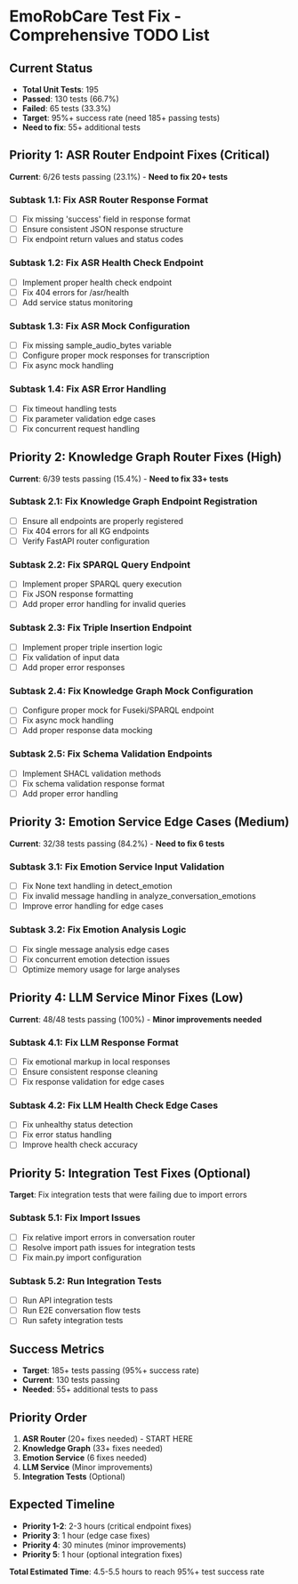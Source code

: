# EmoRobCare Test Fix - Comprehensive TODO List

## Current Status
- **Total Unit Tests**: 195
- **Passed**: 130 tests (66.7%)
- **Failed**: 65 tests (33.3%)
- **Target**: 95%+ success rate (need 185+ passing tests)
- **Need to fix**: 55+ additional tests

## Priority 1: ASR Router Endpoint Fixes (Critical)
**Current**: 6/26 tests passing (23.1%) - **Need to fix 20+ tests**

### Subtask 1.1: Fix ASR Router Response Format
- [ ] Fix missing 'success' field in response format
- [ ] Ensure consistent JSON response structure
- [ ] Fix endpoint return values and status codes

### Subtask 1.2: Fix ASR Health Check Endpoint
- [ ] Implement proper health check endpoint
- [ ] Fix 404 errors for /asr/health
- [ ] Add service status monitoring

### Subtask 1.3: Fix ASR Mock Configuration
- [ ] Fix missing sample_audio_bytes variable
- [ ] Configure proper mock responses for transcription
- [ ] Fix async mock handling

### Subtask 1.4: Fix ASR Error Handling
- [ ] Fix timeout handling tests
- [ ] Fix parameter validation edge cases
- [ ] Fix concurrent request handling

## Priority 2: Knowledge Graph Router Fixes (High)
**Current**: 6/39 tests passing (15.4%) - **Need to fix 33+ tests**

### Subtask 2.1: Fix Knowledge Graph Endpoint Registration
- [ ] Ensure all endpoints are properly registered
- [ ] Fix 404 errors for all KG endpoints
- [ ] Verify FastAPI router configuration

### Subtask 2.2: Fix SPARQL Query Endpoint
- [ ] Implement proper SPARQL query execution
- [ ] Fix JSON response formatting
- [ ] Add proper error handling for invalid queries

### Subtask 2.3: Fix Triple Insertion Endpoint
- [ ] Implement proper triple insertion logic
- [ ] Fix validation of input data
- [ ] Add proper error responses

### Subtask 2.4: Fix Knowledge Graph Mock Configuration
- [ ] Configure proper mock for Fuseki/SPARQL endpoint
- [ ] Fix async mock handling
- [ ] Add proper response data mocking

### Subtask 2.5: Fix Schema Validation Endpoints
- [ ] Implement SHACL validation methods
- [ ] Fix schema validation response format
- [ ] Add proper error handling

## Priority 3: Emotion Service Edge Cases (Medium)
**Current**: 32/38 tests passing (84.2%) - **Need to fix 6 tests**

### Subtask 3.1: Fix Emotion Service Input Validation
- [ ] Fix None text handling in detect_emotion
- [ ] Fix invalid message handling in analyze_conversation_emotions
- [ ] Improve error handling for edge cases

### Subtask 3.2: Fix Emotion Analysis Logic
- [ ] Fix single message analysis edge cases
- [ ] Fix concurrent emotion detection issues
- [ ] Optimize memory usage for large analyses

## Priority 4: LLM Service Minor Fixes (Low)
**Current**: 48/48 tests passing (100%) - **Minor improvements needed**

### Subtask 4.1: Fix LLM Response Format
- [ ] Fix emotional markup in local responses
- [ ] Ensure consistent response cleaning
- [ ] Fix response validation for edge cases

### Subtask 4.2: Fix LLM Health Check Edge Cases
- [ ] Fix unhealthy status detection
- [ ] Fix error status handling
- [ ] Improve health check accuracy

## Priority 5: Integration Test Fixes (Optional)
**Target**: Fix integration tests that were failing due to import errors

### Subtask 5.1: Fix Import Issues
- [ ] Fix relative import errors in conversation router
- [ ] Resolve import path issues for integration tests
- [ ] Fix main.py import configuration

### Subtask 5.2: Run Integration Tests
- [ ] Run API integration tests
- [ ] Run E2E conversation flow tests
- [ ] Run safety integration tests

## Success Metrics
- **Target**: 185+ tests passing (95%+ success rate)
- **Current**: 130 tests passing
- **Needed**: 55+ additional tests to pass

## Priority Order
1. **ASR Router** (20+ fixes needed) - START HERE
2. **Knowledge Graph** (33+ fixes needed)  
3. **Emotion Service** (6 fixes needed)
4. **LLM Service** (Minor improvements)
5. **Integration Tests** (Optional)

## Expected Timeline
- **Priority 1-2**: 2-3 hours (critical endpoint fixes)
- **Priority 3**: 1 hour (edge case fixes)
- **Priority 4**: 30 minutes (minor improvements)
- **Priority 5**: 1 hour (optional integration fixes)

**Total Estimated Time**: 4.5-5.5 hours to reach 95%+ test success rate
